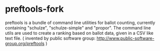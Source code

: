 # preftools-fork
preftools is a bundle of command line utilities for ballot counting, currently containing "schulze", "schulze-simple" and "propor". The command line utils are used to create a ranking based on ballot data, given in a CSV like text file. ( invented by public software group: http://www.public-software-group.org/preftools )
